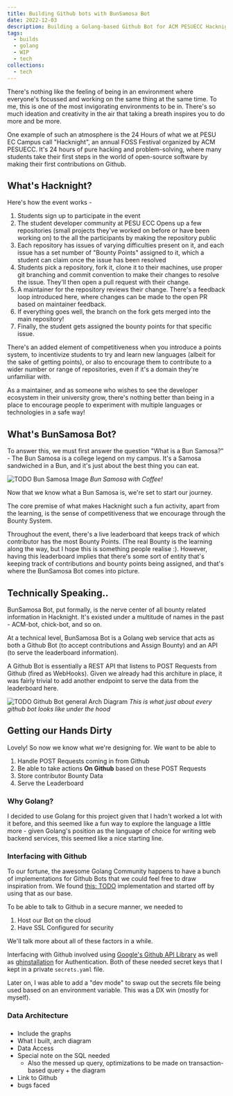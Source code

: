 ```yaml
---
title: Building Github bots with BunSamosa Bot
date: 2022-12-03
description: Building a Golang-based Github Bot for ACM PESUECC Hacknight
tags:
  - builds
  - golang
  - WIP
  - tech
collections:
  - tech
---
```


There's nothing like the feeling of being in an environment where everyone's focussed and working on the same thing at the same time. To me, this is one of the most invigorating environments to be in. There's so much ideation and creativity in the air that taking a breath inspires you to do more and be more.

One example of such an atmosphere is the 24 Hours of what we at PESU EC Campus call "Hacknight", an annual FOSS Festival organized by ACM PESUECC. It's 24 hours of pure hacking and problem-solving, where many students take their first steps in the world of open-source software by making their first contributions on Github.

## What's Hacknight?

Here's how the event works -

1. Students sign up to participate in the event
2. The student developer community at PESU ECC Opens up a few repositories (small projects they've worked on before or have been working on) to the all the participants by making the repository public
3. Each repository has issues of varying difficulties present on it, and each issue has a set number of "Bounty Points" assigned to it, which a student can claim once the issue has been resolved
4. Students pick a repository, fork it, clone it to their machines, use proper git branching and commit convention to make their changes to resolve the issue. They'll then open a pull request with their change.
5. A maintainer for the repository reviews their change. There's a feedback loop introduced here, where changes can be made to the open PR based on maintainer feedback.
6. If everything goes well, the branch on the fork gets merged into the main repository!
7. Finally, the student gets assigned the bounty points for that specific issue.

There's an added element of competitiveness when you introduce a points system, to incentivize students to try and learn new languages (albeit for the sake of getting points), or also to encourage them to contribute to a wider number or range of repositories, even if it's a domain they're unfamiliar with.

As a maintainer, and as someone who wishes to see the developer ecosystem in their university grow, there's nothing better than being in a place to encourage people to experiment with multiple languages or technologies in a safe way!

## What's BunSamosa Bot?

To answer this, we must first answer the question "What is a Bun Samosa?" - The Bun Samosa is a college legend on my campus. It's a Samosa sandwiched in a Bun, and it's just about the best thing you can eat.

![TODO Bun Samosa Image]()
_Bun Samosa with Coffee!_

Now that we know what a Bun Samosa is, we're set to start our journey.

The core premise of what makes Hacknight such a fun activity, apart from the learning, is the sense of competitiveness that we encourage through the Bounty System.

Throughout the event, there's a live leaderboard that keeps track of which contributor has the most Bounty Points. (The real Bounty is the learning along the way, but I hope this is something people realise :). However, having this leaderboard implies that there's some sort of entity that's keeping track of contributions and bounty points being assigned, and that's where the BunSamosa Bot comes into picture.

## Technically Speaking..

BunSamosa Bot, put formally, is the nerve center of all bounty related information in Hacknight. It's existed under a multitude of names in the past - ACM-bot, chick-bot, and so on.

At a technical level, BunSamosa Bot is a Golang web service that acts as both a Github Bot (to accept contributions and Assign Bounty) and an API (to serve the leaderboard information).

A Github Bot is essentially a REST API that listens to POST Requests from Github (fired as WebHooks). Given we already had this architure in place, it was fairly trivial to add another endpoint to serve the data from the leaderboard here.

![TODO Github Bot general Arch Diagram]()
_This is what just about every github bot looks like under the hood_

## Getting our Hands Dirty

Lovely! So now we know what we're designing for. We want to be able to

1. Handle POST Requests coming in from Github
2. Be able to take actions **On Github** based on these POST Requests
3. Store contributor Bounty Data
4. Serve the Leaderboard

### Why Golang?

I decided to use Golang for this project given that I hadn't worked a lot with it before, and this seemed like a fun way to explore the language a little more - given Golang's position as the language of choice for writing web backend services, this seemed like a nice starting line.

### Interfacing with Github

To our fortune, the awesome Golang Community happens to have a bunch of implementations for Github Bots that we could feel free to draw inspiration from. We found [this: TODO]() implementation and started off by using that as our base.

To be able to talk to Github in a secure manner, we needed to

1. Host our Bot on the cloud
2. Have SSL Configured for security

We'll talk more about all of these factors in a while.

Interfacing with Github involved using [Google's Github API Library](https://github.com/google/go-github) as well as [ghinstallation](https://github.com/bradleyfalzon/ghinstallation) for Authentication. Both of these needed secret keys that I kept in a private `secrets.yaml` file.

Later on, I was able to add a "dev mode" to swap out the secrets file being used based on an environment variable. This was a DX win (mostly for myself).

### Data Architecture

###

- Include the graphs
- What I built, arch diagram
- Data Access
- Special note on the SQL needed
  - Also the messed up query, optimizations to be made on transaction-based query + the diagram
- Link to Github
- bugs faced
